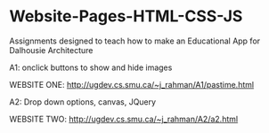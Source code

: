 # Website-Pages-HTML-CSS-JS
Assignments designed to teach how to make an Educational App for Dalhousie Architecture  

A1: onclick buttons to show and hide images

WEBSITE ONE: http://ugdev.cs.smu.ca/~j_rahman/A1/pastime.html

A2: Drop down options, canvas, JQuery

WEBSITE TWO: http://ugdev.cs.smu.ca/~j_rahman/A2/a2.html
